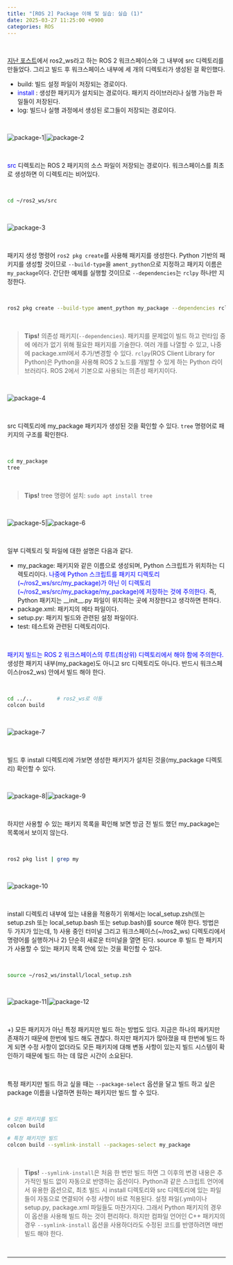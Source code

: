 ```yaml
---
title: "[ROS 2] Package 이해 및 실습: 실습 (1)"
date: 2025-03-27 11:25:00 +0900
categories: ROS
---
```


&nbsp;

[지난 포스트](https://oksisiya.github.io/posts/create-ros-2-workspace/)에서 ros2_ws라고 하는 ROS 2 워크스페이스와 그 내부에 src 디렉토리를 만들었다. 그리고 빌드 후 워크스페이스 내부에 세 개의 디렉토리가 생성된 걸 확인했다.
  * build: 빌드 설정 파일이 저장되는 경로이다.
  * <span style="color:blue"> install </span>: 생성한 패키지가 설치되는 경로이다. 패키지 라이브러리나 실행 가능한 파일들이 저장된다.
  * log: 빌드나 실행 과정에서 생성된 로그들이 저장되는 경로이다.

<br>

![package-1](/assets/img/2025-03-26/package-1.png)|![package-2](/assets/img/2025-03-26/package-2.png)

<br>

<span style="color:blue"> src </span> 디렉토리는 ROS 2 패키지의 소스 파일이 저장되는 경로이다. 워크스페이스를 최초로 생성하면 이 디렉토리는 비어있다.

<br>

```bash
cd ~/ros2_ws/src
```

<br>

![package-3](/assets/img/2025-03-26/package-3.png)

<br>

패키지 생성 명령어 `ros2 pkg create`를 사용해 패키지를 생성한다. Python 기반의 패키지를 생성할 것이므로 `--build-type`을 `ament_python`으로 지정하고 패키지 이름은 `my_package`이다. 간단한 예제를 실행할 것이므로 `--dependencies`는 `rclpy` 하나만 지정한다.

<br>

```bash
ros2 pkg create --build-type ament_python my_package --dependencies rclpy
```

<br>

> **Tips!** 의존성 패키지(`--dependencies`). 패키지를 문제없이 빌드 하고 런타임 중에 에러가 없기 위해 필요한 패키지를 기술한다. 여러 개를 나열할 수 있고, 나중에 package.xml에서 추가/변경할 수 있다. `rclpy`(ROS Client Library for Python)은 Python을 사용해 ROS 2 노드를 개발할 수 있게 하는 Python 라이브러리다. ROS 2에서 기본으로 사용되는 의존성 패키지이다.

<br>

![package-4](/assets/img/2025-03-26/package-4.png)

<br>

src 디렉토리에 my_package 패키지가 생성된 것을 확인할 수 있다. `tree` 명령어로 패키지의 구조를 확인한다.

<br>

```bash
cd my_package
tree
```

<br>

> **Tips!** tree 명령어 설치: `sudo apt install tree`

<br>

![package-5](/assets/img/2025-03-26/package-5.png)|![package-6](/assets/img/2025-03-26/package-6.png)

<br>

일부 디렉토리 및 파일에 대한 설명은 다음과 같다.
* my_package: 패키지와 같은 이름으로 생성되며, Python 스크립트가 위치하는 디렉토리이다. <span style="color:blue"> 나중에 Python 스크립트를 패키지 디렉토리(~/ros2_ws/src/my_package)가 아닌 이 디렉토리(~/ros2_ws/src/my_package/my_package)에 저장하는 것에 주의한다. </span> 즉, Python 패키지는 \_\_init\_\_.py 파일이 위치하는 곳에 저장한다고 생각하면 편하다.
* package.xml: 패키지의 메타 파일이다.
* setup.py: 패키지 빌드와 관련된 설정 파일이다.
* test: 테스트와 관련된 디렉토리이다.

<br>

<span style="color:blue"> 패키지 빌드는 ROS 2 워크스페이스의 루트(최상위) 디렉토리에서 해야 함에 주의한다. </span> 생성한 패키지 내부(my_package)도 아니고 src 디렉토리도 아니다. 반드시 워크스페이스(ros2_ws) 안에서 빌드 해야 한다.

<br>

```bash
cd ../..        # ros2_ws로 이동
colcon build
```

<br>

![package-7](/assets/img/2025-03-26/package-7.png)

<br>

빌드 후 install 디렉토리에 가보면 생성한 패키지가 설치된 것을(my_package 디렉토리) 확인할 수 있다.

<br>

![package-8](/assets/img/2025-03-26/package-8.png)|![package-9](/assets/img/2025-03-26/package-9.png)

<br>

하지만 사용할 수 있는 패키지 목록을 확인해 보면 방금 전 빌드 했던 my_package는 목록에서 보이지 않는다.

<br>

```bash
ros2 pkg list | grep my
```

<br>

![package-10](/assets/img/2025-03-26/package-10.png)

<br>

install 디렉토리 내부에 있는 내용을 적용하기 위해서는 local_setup.zsh(또는 setup.zsh 또는 local_setup.bash 또는 setup.bash)를 source 해야 한다. 방법은 두 가지가 있는데, 1) 사용 중인 터미널 그리고 워크스페이스(~/ros2_ws) 디렉토리에서 명령어를 실행하거나 2) 단순히 새로운 터미널을 열면 된다. source 후 빌드 한 패키지가 사용할 수 있는 패키지 목록 안에 있는 것을 확인할 수 있다.

<br>

```bash
source ~/ros2_ws/install/local_setup.zsh
```

<br>

![package-11](/assets/img/2025-03-26/package-11.png)|![package-12](/assets/img/2025-03-26/package-12.png)

<br>

+) 모든 패키지가 아닌 특정 패키지만 빌드 하는 방법도 있다. 지금은 하나의 패키지만 존재하기 때문에 한번에 빌드 해도 괜찮다. 하지만 패키지가 많아졌을 때 한번에 빌드 하게 되면 수정 사항이 없더라도 모든 패키지에 대해 변동 사항이 있는지 빌드 시스템이 확인하기 때문에 빌드 하는 데 많은 시간이 소요된다.

<br>

특정 패키지만 빌드 하고 싶을 때는 `--package-select` 옵션을 달고 빌드 하고 싶은 package 이름을 나열하면 원하는 패키지만 빌드 할 수 있다.

<br>

```bash
# 모든 패키지를 빌드
colcon build

# 특정 패키지만 빌드
colcon build --symlink-install --packages-select my_package
```

<br>

> **Tips!** `--symlink-install`은 처음 한 번만 빌드 하면 그 이후의 변경 내용은 추가적인 빌드 없이 자동으로 반영하는 옵션이다. Python과 같은 스크립트 언어에서 유용한 옵션으로, 최초 빌드 시 install 디렉토리와 src 디렉토리에 있는 파일들이 자동으로 연결되어 수정 사항이 바로 적용된다. 설정 파일(.yml)이나 setup.py, package.xml 파일들도 마찬가지다. 그래서 Python 패키지의 경우 이 옵션을 사용해 빌드 하는 것이 편리하다. 하지만 컴파일 언어인 C++ 패키지의 경우 `--symlink-install` 옵션을 사용하더라도 수정된 코드를 반영하려면 매번 빌드 해야 한다.

&nbsp;

---